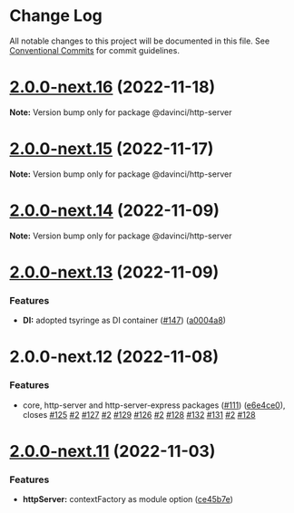 # Change Log

All notable changes to this project will be documented in this file.
See [Conventional Commits](https://conventionalcommits.org) for commit guidelines.

# [2.0.0-next.16](https://github.com/HPInc/davinci/compare/@davinci/http-server@2.0.0-next.15...@davinci/http-server@2.0.0-next.16) (2022-11-18)

**Note:** Version bump only for package @davinci/http-server





# [2.0.0-next.15](https://github.com/HPInc/davinci/compare/@davinci/http-server@2.0.0-next.14...@davinci/http-server@2.0.0-next.15) (2022-11-17)

**Note:** Version bump only for package @davinci/http-server





# [2.0.0-next.14](https://github.com/HPInc/davinci/compare/@davinci/http-server@2.0.0-next.13...@davinci/http-server@2.0.0-next.14) (2022-11-09)

**Note:** Version bump only for package @davinci/http-server





# [2.0.0-next.13](https://github.com/HPInc/davinci/compare/@davinci/http-server@2.0.0-next.12...@davinci/http-server@2.0.0-next.13) (2022-11-09)


### Features

* **DI:** adopted tsyringe as DI container ([#147](https://github.com/HPInc/davinci/issues/147)) ([a0004a8](https://github.com/HPInc/davinci/commit/a0004a87bf060861b632f87e70c453bf86135225))





# 2.0.0-next.12 (2022-11-08)


### Features

* core, http-server and http-server-express packages ([#111](https://github.com/HPInc/davinci/issues/111)) ([e6e4ce0](https://github.com/HPInc/davinci/commit/e6e4ce0dcc81a3b44976cde471353f77ad872e65)), closes [#125](https://github.com/HPInc/davinci/issues/125) [#2](https://github.com/HPInc/davinci/issues/2) [#127](https://github.com/HPInc/davinci/issues/127) [#2](https://github.com/HPInc/davinci/issues/2) [#129](https://github.com/HPInc/davinci/issues/129) [#126](https://github.com/HPInc/davinci/issues/126) [#2](https://github.com/HPInc/davinci/issues/2) [#128](https://github.com/HPInc/davinci/issues/128) [#132](https://github.com/HPInc/davinci/issues/132) [#131](https://github.com/HPInc/davinci/issues/131) [#2](https://github.com/HPInc/davinci/issues/2) [#128](https://github.com/HPInc/davinci/issues/128)





# [2.0.0-next.11](https://github.com/HPInc/davinci/compare/@davinci/http-server@2.0.0-next.10...@davinci/http-server@2.0.0-next.11) (2022-11-03)


### Features

* **httpServer:** contextFactory as module option ([ce45b7e](https://github.com/HPInc/davinci/commit/ce45b7edb5f0ac7aff8540ab61066f13399b557d))

